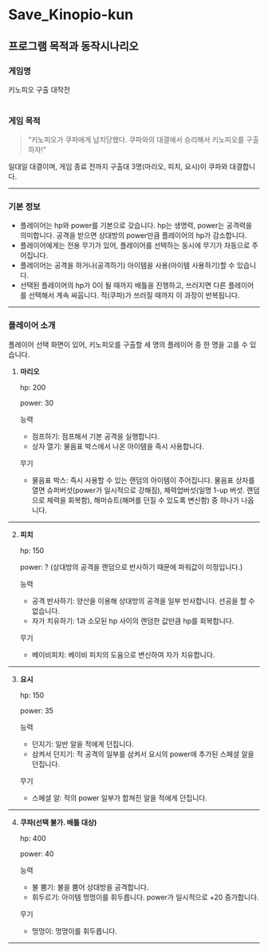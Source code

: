 # Save_Kinopio-kun

## 프로그램 목적과 동작시나리오


### 게임명
키노피오 구출 대작전
<br><br>

### 게임 목적
>“키노피오가 쿠파에게 납치당했다. 쿠파와의 대결에서 승리해서 키노피오를 구출하자!”

일대일 대결이며, 게임 종료 전까지 구출대 3명(마리오, 피치, 요시)이 쿠파와 대결합니다.

---

### 기본 정보
- 플레이어는 hp와 power를 기본으로 갖습니다. hp는 생명력, power는 공격력을 의미합니다. 공격을 받으면 상대방의 power만큼 플레이어의 hp가 감소합니다.
- 플레이어에게는 전용 무기가 있어, 플레이어를 선택하는 동시에 무기가 자동으로 주어집니다.
- 플레이어는 공격을 하거나(공격하기) 아이템을 사용(아이템 사용하기)할 수 있습니다.
- 선택된 플레이어의 hp가 0이 될 때까지 배틀을 진행하고, 쓰러지면 다른 플레이어를 선택해서 계속 싸웁니다. 적(쿠파)가 쓰러질 때까지 이 과정이 반복됩니다.
---

### 플레이어 소개
플레이어 선택 화면이 있어, 키노피오를 구출할 세 명의 플레이어 중 한 명을 고를 수 있습니다.

1. **마리오**
   
    hp: 200

    power: 30 

    능력 
    - 점프하기: 점프해서 기본 공격을 실행합니다.
    - 상자 열기: 물음표 박스에서 나온 아이템을 즉시 사용합니다.

    무기
    - 물음표 박스: 즉시 사용할 수 있는 랜덤의 아이템이 주어집니다. 물음표 상자를 열면 슈퍼버섯(power가 일시적으로 강해짐), 체력업버섯(일명 1-up 버섯. 랜덤으로 체력을 회복함), 해머슈트(해머를 던질 수 있도록 변신함) 중 하나가 나옵니다.
---

2. **피치**

    hp: 150

    power: ? (상대방의 공격을 랜덤으로 반사하기 때문에 파워값이 미정입니다.)

    능력
    - 공격 반사하기: 양산을 이용해 상대방의 공격을 일부 반사합니다. 선공을 할 수 없습니다.
    - 자가 치유하기: 1과 소모된 hp 사이의 랜덤한 값만큼 hp를 회복합니다.

    무기
    - 베이비피치: 베이비 피치의 도움으로 변신하여 자가 치유합니다.
---

3. **요시**

    hp: 150

    power: 35

    능력
    - 던지기: 일반 알을 적에게 던집니다.
    - 삼켜서 던지기: 적 공격의 일부를 삼켜서 요시의 power에 추가된 스페셜 알을 던집니다.

    무기
    - 스페셜 알: 적의 power 일부가 합쳐진 알을 적에게 던집니다.
---

4. **쿠파(선택 불가. 배틀 대상)**

    hp: 400

    power: 40

    능력
    - 불 뿜기: 불을 뿜어 상대방을 공격합니다.
    - 휘두르기: 아이템 멍멍이를 휘두릅니다. power가 일시적으로 +20 증가합니다.

    무기
    - 멍멍이: 멍멍이를 휘두릅니다.
---